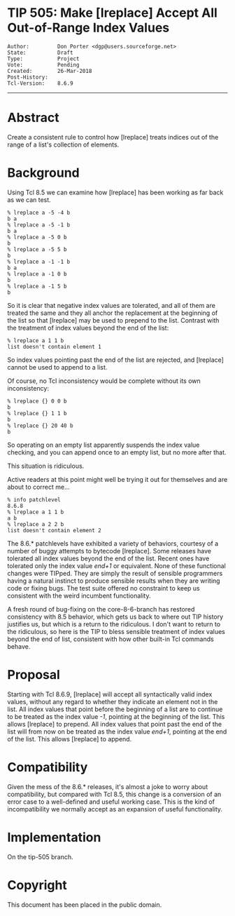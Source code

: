 # TIP 505: Make [lreplace] Accept All Out-of-Range Index Values
	Author:         Don Porter <dgp@users.sourceforge.net>
	State:          Draft
	Type:           Project
	Vote:           Pending
	Created:        26-Mar-2018
	Post-History:   
	Tcl-Version:	8.6.9
-----

# Abstract

Create a consistent rule to control how [lreplace] treats indices
out of the range of a list's collection of elements.

# Background

Using Tcl 8.5 we can examine how [lreplace] has been working as far back
as we can test.

	% lreplace a -5 -4 b
	b a
	% lreplace a -5 -1 b
	b a
	% lreplace a -5 0 b
	b
	% lreplace a -5 5 b
	b
	% lreplace a -1 -1 b
	b a
	% lreplace a -1 0 b
	b
	% lreplace a -1 5 b
	b

So it is clear that negative index values are tolerated, and all of
them are treated the same and they all anchor the replacement at
the beginning of the list so that [lreplace] may be used to prepend
to the list. Contrast with the treatment of index values beyond the
end of the list:

	% lreplace a 1 1 b
	list doesn't contain element 1

So index values pointing past the end of the list are rejected, and
[lreplace] cannot be used to append to a list.

Of course, no Tcl inconsistency would be complete without its own
inconsistency:

	% lreplace {} 0 0 b
	b
	% lreplace {} 1 1 b
	b
	% lreplace {} 20 40 b
	b

So operating on an empty list apparently suspends the index value checking,
and you can append once to an empty list, but no more after that.

This situation is ridiculous.

Active readers at this point might well be trying it out for
themselves and are about to correct me...

	% info patchlevel
	8.6.8
	% lreplace a 1 1 b
	a b
	% lreplace a 2 2 b
	list doesn't contain element 2

The 8.6.\* patchlevels have exhibited a variety of behaviors,
courtesy of a number of buggy attempts to bytecode [lreplace].
Some releases have tolerated all index values beyond the end
of the list.  Recent ones have tolerated only the index value
*end+1* or equivalent. None of these functional changes were 
TIPped. They are simply the result of sensible programmers having
a natural instinct to produce sensible results when they are
writing code or fixing bugs. The test suite offered no constraint
to keep us consistent with the weird incumbent functionality.

A fresh round of bug-fixing on the core-8-6-branch has restored
consistency with 8.5 behavior, which gets us back to where out
TIP history justifies us, but which is a return to the ridiculous.
I don't want to return to the ridiculous, so here is the TIP to
bless sensible treatment of index values beyond the end of list,
consistent with how other built-in Tcl commands behave.

# Proposal

Starting with Tcl 8.6.9, [lreplace] will accept all syntactically 
valid index values, without any regard to whether they indicate an
element not in the list. All index values that point before the
beginning of a list are to continue to be treated as the index
value *-1*, pointing at the beginning of the list. This allows
[lreplace] to prepend. All index values that point past the end of
the list will from now on be treated as the index value *end+1*,
pointing at the end of the list. This allows [lreplace] to append.

# Compatibility

Given the mess of the 8.6.\* releases, it's almost a joke to
worry about compatibility, but compared with Tcl 8.5, this
change is a conversion of an error case to a well-defined and
useful working case. This is the kind of incompatibility we
normally accept as an expansion of useful functionality.

# Implementation

On the tip-505 branch.

# Copyright

This document has been placed in the public domain.

